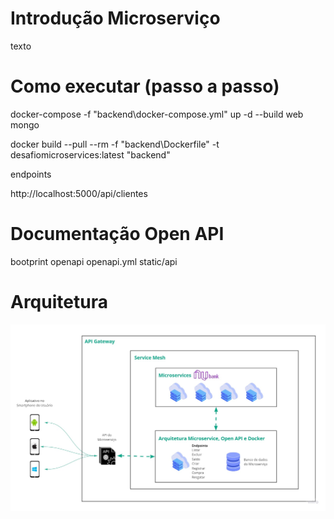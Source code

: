 # Introdução Microserviço

texto

# Como executar (passo a passo)

docker-compose  -f "backend\docker-compose.yml" up -d --build web mongo

docker build --pull --rm -f "backend\Dockerfile" -t desafiomicroservices:latest "backend"

endpoints

http://localhost:5000/api/clientes

# Documentação Open API

bootprint openapi openapi.yml static/api

# Arquitetura

![Microservice Architecture](https://github.com/fase-5-grupo-h/desafio-microservices/blob/main/backend/static/architecture.jpg?raw=true)

